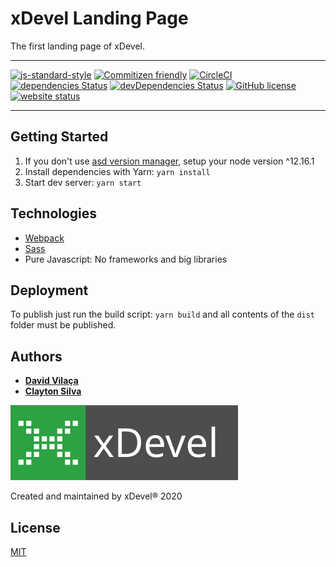 # xDevel Landing Page

The first landing page of xDevel.

---

[![js-standard-style](https://img.shields.io/badge/code%20style-standard-brightgreen.svg)](http://standardjs.com)
[![Commitizen friendly](https://img.shields.io/badge/commitizen-friendly-brightgreen.svg)](http://commitizen.github.io/cz-cli/)
[![CircleCI](https://circleci.com/gh/xdevelsistemas/xdevel-landing-page.svg?style=svg)](https://circleci.com/gh/xdevelsistemas/xdevel-landing-page)
[![dependencies Status](https://david-dm.org/xdevelsistemas/xdevel-landing-page/status.svg)](https://david-dm.org/xdevelsistemas/xdevel-landing-page)
[![devDependencies Status](https://david-dm.org/xdevelsistemas/xdevel-landing-page/dev-status.svg)](https://david-dm.org/xdevelsistemas/xdevel-landing-page?type=dev)
[![GitHub license](https://img.shields.io/github/license/xdevelsistemas/xdevel-landing-page)](https://github.com/xdevelsistemas/xdevel-landing-page/blob/master/LICENSE)
[![website status](https://img.shields.io/website?down_color=red&down_message=down&logo=xdevel&logoColor=blue&up_color=green&up_message=up&url=http%3A%2F%2Fxdevel.com.br)](http://www.xdevel.com.br)

---

## Getting Started

1. If you don't use [asd version manager](https://github.com/asdf-vm/asdf), setup your node version ^12.16.1
2. Install dependencies with Yarn: `yarn install`
3. Start dev server: `yarn start`

## Technologies

- [Webpack](https://webpack.js.org/)
- [Sass](https://sass-lang.com/)
- Pure Javascript: No frameworks and big libraries

## Deployment

To publish just run the build script: `yarn build` and all contents of the `dist` folder must be published.

## Authors

- [**David Vilaça**](https://github.com/davidpvilaca)
- [**Clayton Silva**](https://github.com/claytonsilva)

[![xDevel](.github/xdevel.svg)](https://www.xdevel.com.br)

Created and maintained by xDevel® 2020

## License

[MIT](LICENSE)
